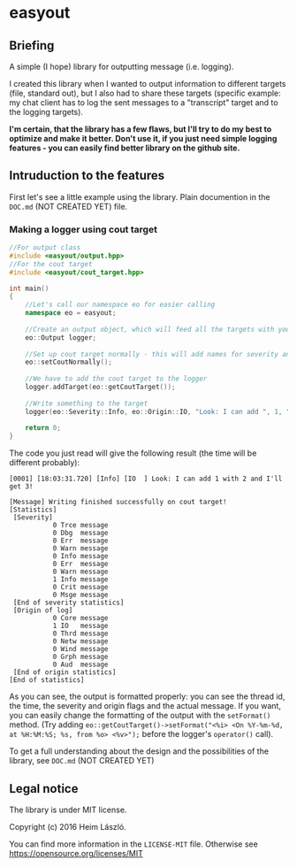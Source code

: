 # easyout

## Briefing

A simple (I hope) library for outputting message (i.e. logging).

I created this library when I wanted to output information to different targets (file, standard out), but I also had to share these targets (specific example: my chat client has to log the sent messages to a "transcript" target and to the logging targets).

**I'm certain, that the library has a few flaws, but I'll try to do my best to optimize and make it better. Don't use it, if you just need simple logging features - you can easily find better library on the github site.**

## Intruduction to the features

First let's see a little example using the library. Plain documention in the `DOC.md` (NOT CREATED YET) file.

### Making a logger using cout target

```c++
//For output class
#include <easyout/output.hpp>
//For the cout target
#include <easyout/cout_target.hpp>

int main()
{
    //Let's call our namespace eo for easier calling
    namespace eo = easyout;
    
    //Create an output object, which will feed all the targets with your message
    eo::Output logger;
    
    //Set up cout target normally - this will add names for severity and origin keys, and add them to the cout target
    eo::setCoutNormally();
    
    //We have to add the cout target to the logger
    logger.addTarget(eo::getCoutTarget());
    
    //Write something to the target
    logger(eo::Severity::Info, eo::Origin::IO, "Look: I can add ", 1, " with ", 2, " and I'll get ", 1 + 2, '!');
    
    return 0;
}
```
The code you just read will give the following result (the time will be different probably):
```
[0001] [18:03:31.720] [Info] [IO  ] Look: I can add 1 with 2 and I'll get 3!

[Message] Writing finished successfully on cout target!
[Statistics]
 [Severity]
           0 Trce message
           0 Dbg  message
           0 Err  message
           0 Warn message
           0 Info message
           0 Err  message
           0 Warn message
           1 Info message
           0 Crit message
           0 Msge message
 [End of severity statistics]
 [Origin of log]
           0 Core message
           1 IO   message
           0 Thrd message
           0 Netw message
           0 Wind message
           0 Grph message
           0 Aud  message
 [End of origin statistics]
[End of statistics]

```
As you can see, the output is formatted properly: you can see the thread id, the time, the severity and origin flags and the actual message. If you want, you can easily change the formatting of the output with the `setFormat()` method. (Try adding `eo::getCoutTarget()->setFormat("<%i> <On %Y-%m-%d, at %H:%M:%S; %s, from %o> <%v>");` before the logger's `operator()` call).

To get a full understanding about the design and the possibilities of the library, see `DOC.md` (NOT CREATED YET)

## Legal notice
The library is under MIT license.

Copyright (c) 2016 Heim László.

You can find more information in the `LICENSE-MIT` file. Otherwise see https://opensource.org/licenses/MIT

